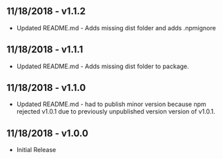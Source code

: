 ## 11/18/2018 - v1.1.2
- Updated README.md - Adds missing dist folder and adds .npmignore

## 11/18/2018 - v1.1.1
- Updated README.md - Adds missing dist folder to package.

## 11/18/2018 - v1.1.0
- Updated README.md - had to publish minor version because npm rejected v1.0.1 due to previously unpublished version version of v1.0.1.

## 11/18/2018 - v1.0.0
- Initial Release

